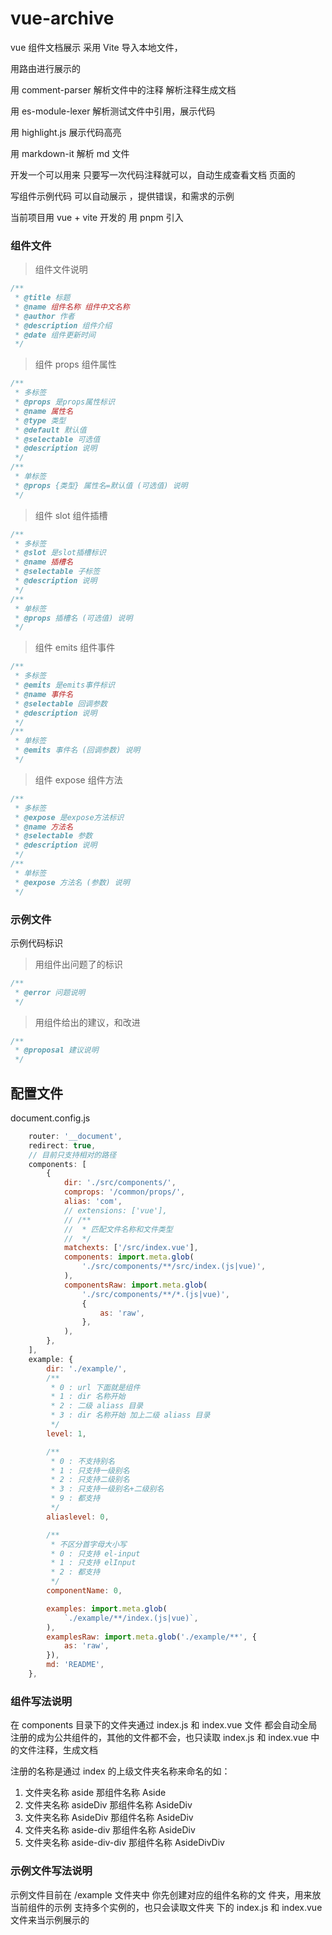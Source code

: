 # vue-archive

vue 组件文档展示 采用 Vite 导入本地文件，

用路由进行展示的

用 comment-parser 解析文件中的注释 解析注释生成文档

用 es-module-lexer 解析测试文件中引用，展示代码

用 highlight.js 展示代码高亮

用 markdown-it 解析 md 文件

开发一个可以用来 只要写一次代码注释就可以，自动生成查看文档
页面的

写组件示例代码 可以自动展示 ，提供错误，和需求的示例

当前项目用 vue + vite 开发的 用 pnpm 引入

### 组件文件

> 组件文件说明

```js
/**
 * @title 标题
 * @name 组件名称 组件中文名称
 * @author 作者
 * @description 组件介绍
 * @date 组件更新时间
 */
```

> 组件 props 组件属性

```js
/**
 * 多标签
 * @props 是props属性标识
 * @name 属性名
 * @type 类型
 * @default 默认值
 * @selectable 可选值
 * @description 说明
 */
/**
 * 单标签
 * @props {类型} 属性名=默认值 (可选值) 说明
 */
```

> 组件 slot 组件插槽

```js
/**
 * 多标签
 * @slot 是slot插槽标识
 * @name 插槽名
 * @selectable 子标签
 * @description 说明
 */
/**
 * 单标签
 * @props 插槽名 (可选值) 说明
 */
```

> 组件 emits 组件事件

```js
/**
 * 多标签
 * @emits 是emits事件标识
 * @name 事件名
 * @selectable 回调参数
 * @description 说明
 */
/**
 * 单标签
 * @emits 事件名 (回调参数) 说明
 */
```

> 组件 expose 组件方法

```js
/**
 * 多标签
 * @expose 是expose方法标识
 * @name 方法名
 * @selectable 参数
 * @description 说明
 */
/**
 * 单标签
 * @expose 方法名 (参数) 说明
 */
```

### 示例文件

示例代码标识

> 用组件出问题了的标识

```js
/**
 * @error 问题说明
 */
```

> 用组件给出的建议，和改进

```js
/**
 * @proposal 建议说明
 */
```

## 配置文件

document.config.js

```js
    router: '__document',
    redirect: true,
    // 目前只支持相对的路径
    components: [
        {
            dir: './src/components/',
            comprops: '/common/props/',
            alias: 'com',
            // extensions: ['vue'],
            // /**
            //  * 匹配文件名称和文件类型
            //  */
            matchexts: ['/src/index.vue'],
            components: import.meta.glob(
                './src/components/**/src/index.(js|vue)',
            ),
            componentsRaw: import.meta.glob(
                './src/components/**/*.(js|vue)',
                {
                    as: 'raw',
                },
            ),
        },
    ],
    example: {
        dir: './example/',
        /**
         * 0 : url 下面就是组件
         * 1 : dir 名称开始
         * 2 : 二级 aliass 目录
         * 3 : dir 名称开始 加上二级 aliass 目录
         */
        level: 1,

        /**
         * 0 : 不支持别名
         * 1 : 只支持一级别名
         * 2 : 只支持二级别名
         * 3 : 只支持一级别名+二级别名
         * 9 : 都支持
         */
        aliaslevel: 0,

        /**
         * 不区分首字母大小写
         * 0 : 只支持 el-input
         * 1 : 只支持 elInput
         * 2 : 都支持
         */
        componentName: 0,

        examples: import.meta.glob(
            `./example/**/index.(js|vue)`,
        ),
        examplesRaw: import.meta.glob('./example/**', {
            as: 'raw',
        }),
        md: 'README',
    },
```

### 组件写法说明

在 components 目录下的文件夹通过 index.js 和 index.vue 文件
都会自动全局注册的成为公共组件的，其他的文件都不会，也只读取
index.js 和 index.vue 中的文件注释，生成文档

注册的名称是通过 index 的上级文件夹名称来命名的如：

1. 文件夹名称 aside 那组件名称 Aside
2. 文件夹名称 asideDiv 那组件名称 AsideDiv
3. 文件夹名称 AsideDiv 那组件名称 AsideDiv
4. 文件夹名称 aside-div 那组件名称 AsideDiv
5. 文件夹名称 aside-div-div 那组件名称 AsideDivDiv

### 示例文件写法说明

示例文件目前在 /example 文件夹中 你先创建对应的组件名称的文
件夹，用来放当前组件的示例 支持多个实例的，也只会读取文件夹
下的 index.js 和 index.vue 文件来当示例展示的

